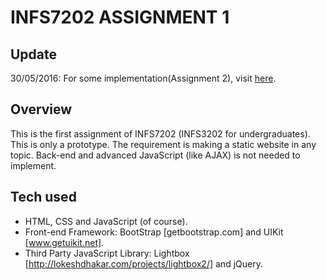 # INFS7202 ASSIGNMENT 1
## Update
30/05/2016: For some implementation(Assignment 2), visit [here](https://github.com/ElizurHz/INFS7202).
## Overview
  This is the first assignment of INFS7202 (INFS3202 for undergraduates).
  This is only a prototype.
  The requirement is making a static website in any topic. Back-end and advanced JavaScript (like AJAX) is not needed to implement.
## Tech used
  * HTML, CSS and JavaScript (of course).
  * Front-end Framework: BootStrap [getbootstrap.com] and UIKit [www.getuikit.net].
  * Third Party JavaScript Library: Lightbox [http://lokeshdhakar.com/projects/lightbox2/] and jQuery.
